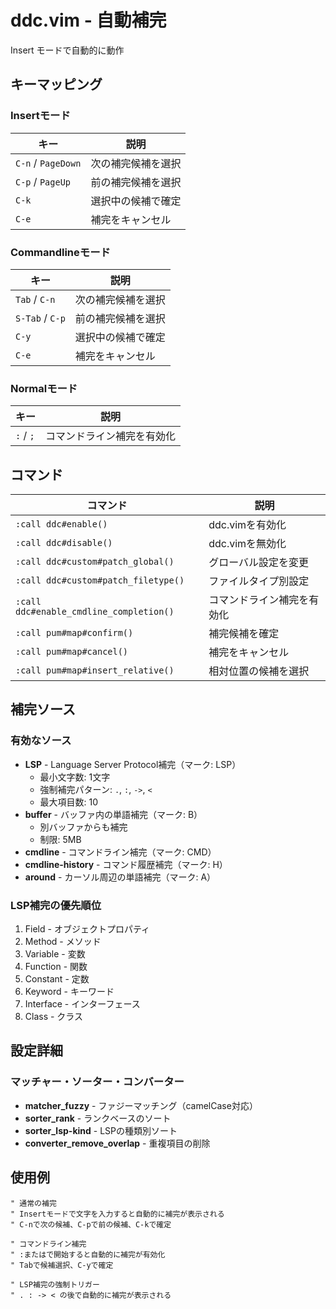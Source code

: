 # ddc.vim - 自動補完

Insert モードで自動的に動作

## キーマッピング

### Insertモード
| キー | 説明 |
|------|------|
| `C-n` / `PageDown` | 次の補完候補を選択 |
| `C-p` / `PageUp` | 前の補完候補を選択 |
| `C-k` | 選択中の候補で確定 |
| `C-e` | 補完をキャンセル |

### Commandlineモード
| キー | 説明 |
|------|------|
| `Tab` / `C-n` | 次の補完候補を選択 |
| `S-Tab` / `C-p` | 前の補完候補を選択 |
| `C-y` | 選択中の候補で確定 |
| `C-e` | 補完をキャンセル |

### Normalモード
| キー | 説明 |
|------|------|
| `:` / `;` | コマンドライン補完を有効化 |

## コマンド

| コマンド | 説明 |
|----------|------|
| `:call ddc#enable()` | ddc.vimを有効化 |
| `:call ddc#disable()` | ddc.vimを無効化 |
| `:call ddc#custom#patch_global()` | グローバル設定を変更 |
| `:call ddc#custom#patch_filetype()` | ファイルタイプ別設定 |
| `:call ddc#enable_cmdline_completion()` | コマンドライン補完を有効化 |
| `:call pum#map#confirm()` | 補完候補を確定 |
| `:call pum#map#cancel()` | 補完をキャンセル |
| `:call pum#map#insert_relative()` | 相対位置の候補を選択 |

## 補完ソース

### 有効なソース
- **LSP** - Language Server Protocol補完（マーク: LSP）
  - 最小文字数: 1文字
  - 強制補完パターン: `.`, `:`, `->`, `<`
  - 最大項目数: 10
- **buffer** - バッファ内の単語補完（マーク: B）
  - 別バッファからも補完
  - 制限: 5MB
- **cmdline** - コマンドライン補完（マーク: CMD）
- **cmdline-history** - コマンド履歴補完（マーク: H）
- **around** - カーソル周辺の単語補完（マーク: A）

### LSP補完の優先順位
1. Field - オブジェクトプロパティ
2. Method - メソッド
3. Variable - 変数
4. Function - 関数
5. Constant - 定数
6. Keyword - キーワード
7. Interface - インターフェース
8. Class - クラス

## 設定詳細

### マッチャー・ソーター・コンバーター
- **matcher_fuzzy** - ファジーマッチング（camelCase対応）
- **sorter_rank** - ランクベースのソート
- **sorter_lsp-kind** - LSPの種類別ソート
- **converter_remove_overlap** - 重複項目の削除

## 使用例

```vim
" 通常の補完
" Insertモードで文字を入力すると自動的に補完が表示される
" C-nで次の候補、C-pで前の候補、C-kで確定

" コマンドライン補完
" :またはで開始すると自動的に補完が有効化
" Tabで候補選択、C-yで確定

" LSP補完の強制トリガー
" . : -> < の後で自動的に補完が表示される
```